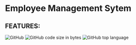 # Employee Management Sytem

## FEATURES:


![GitHub](https://img.shields.io/github/license/codingtyp/EmployeeCRUD-System?style=flat-square)
![GitHub code size in bytes](https://img.shields.io/github/languages/code-size/codingtyp/EmployeeCRUD-System?label=Code%20Size&style=flat-square)
![GitHub top language](https://img.shields.io/github/languages/top/codingtyp/EmployeeCRUD-System?label=Python&style=flat-square)